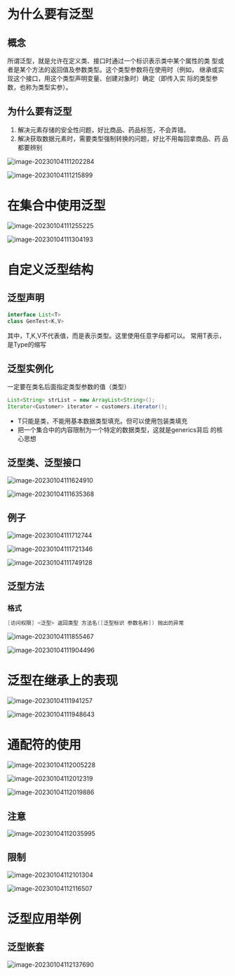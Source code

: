 # 为什么要有泛型

## 概念

所谓泛型，就是允许在定义类、接口时通过一个标识表示类中某个属性的类 型或者是某个方法的返回值及参数类型。这个类型参数将在使用时（例如， 继承或实现这个接口，用这个类型声明变量、创建对象时）确定（即传入实 际的类型参数，也称为类型实参）。

## 为什么要有泛型

1. 解决元素存储的安全性问题，好比商品、药品标签，不会弄错。
2. 解决获取数据元素时，需要类型强制转换的问题，好比不用每回拿商品、药 品都要辨别

![image-20230104111202284](1-%E6%B3%9B%E5%9E%8B.assets/image-20230104111202284.png)

![image-20230104111215899](1-%E6%B3%9B%E5%9E%8B.assets/image-20230104111215899.png)



# 在集合中使用泛型

![image-20230104111255225](1-%E6%B3%9B%E5%9E%8B.assets/image-20230104111255225.png)

![image-20230104111304193](1-%E6%B3%9B%E5%9E%8B.assets/image-20230104111304193.png)



# 自定义泛型结构

## 泛型声明

```java
interface List<T>
class GenTest<K,V>
```

其中，T,K,V不代表值，而是表示类型。这里使用任意字母都可以。 常用T表示，是Type的缩写

## 泛型实例化

一定要在类名后面指定类型参数的值（类型）

```java
List<String> strList = new ArrayList<String>();
Iterator<Customer> iterator = customers.iterator();
```

- T只能是类，不能用基本数据类型填充。但可以使用包装类填充
- 把一个集合中的内容限制为一个特定的数据类型，这就是generics背后 的核心思想

## 泛型类、泛型接口

![image-20230104111624910](1-%E6%B3%9B%E5%9E%8B.assets/image-20230104111624910.png)

![image-20230104111635368](1-%E6%B3%9B%E5%9E%8B.assets/image-20230104111635368.png)

## 例子

![image-20230104111712744](1-%E6%B3%9B%E5%9E%8B.assets/image-20230104111712744.png)

![image-20230104111721346](1-%E6%B3%9B%E5%9E%8B.assets/image-20230104111721346.png)

![image-20230104111749128](1-%E6%B3%9B%E5%9E%8B.assets/image-20230104111749128.png)

## 泛型方法

### 格式

```java
[访问权限] <泛型> 返回类型 方法名([泛型标识 参数名称]) 抛出的异常
```

![image-20230104111855467](1-%E6%B3%9B%E5%9E%8B.assets/image-20230104111855467.png)

![image-20230104111904496](1-%E6%B3%9B%E5%9E%8B.assets/image-20230104111904496.png)



# 泛型在继承上的表现

![image-20230104111941257](1-%E6%B3%9B%E5%9E%8B.assets/image-20230104111941257.png)

![image-20230104111948643](1-%E6%B3%9B%E5%9E%8B.assets/image-20230104111948643.png)



# 通配符的使用

![image-20230104112005228](1-%E6%B3%9B%E5%9E%8B.assets/image-20230104112005228.png)

![image-20230104112012319](1-%E6%B3%9B%E5%9E%8B.assets/image-20230104112012319.png)

![image-20230104112019886](1-%E6%B3%9B%E5%9E%8B.assets/image-20230104112019886.png)

## 注意

![image-20230104112035995](1-%E6%B3%9B%E5%9E%8B.assets/image-20230104112035995.png)

## 限制

![image-20230104112101304](1-%E6%B3%9B%E5%9E%8B.assets/image-20230104112101304-16728024616401.png)

![image-20230104112116507](1-%E6%B3%9B%E5%9E%8B.assets/image-20230104112116507.png)



# 泛型应用举例

## 泛型嵌套

![image-20230104112137690](1-%E6%B3%9B%E5%9E%8B.assets/image-20230104112137690.png)

